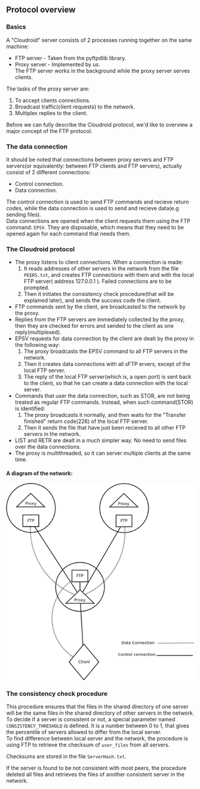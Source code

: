 ## Protocol overview

### Basics
A "Cloudroid" server consists of 2 processes running together on the same machine: <br>
- FTP server - Taken from the pyftpdlib library. <br>
- Proxy server - Implemented by us. <br>
The FTP server works in the background while the proxy server serves clients.

The tasks of the proxy server are:
1. To accept clients connections.
2. Broadcast traffic(client requests) to the network.
3. Multiplex replies to the client.<br>

Before we can fully describe the Cloudroid protocol, we'd like to overview a major concept of the FTP protocol.

### The data connection
It should be noted that connections between proxy servers and FTP servers(or equivalently: between FTP clients and FTP servers), actually consist of 2 different connections:<br>
- Control connection.<br>
- Data connection.<br>

The control connection is used to send FTP commands and recieve return codes, while the data connection is used to send and recieve data(e.g sending files).<br>
Data connections are opened when the client requests them using the FTP command: ```EPSV```. They are disposable, which means that they need to be opened again for each command that needs them.

### The Cloudroid protocol
- The proxy listens to client connections. When a connection is made:
    1. It reads addresses of other servers in the network from the file ```PEERS.txt```, and creates FTP connections with them and with the local FTP server( address 127.0.0.1 ). Failed connections are to be prompted.
    2. Then it initiates the consistency check procedure(that will be explained later), and sends the success code the client.
- FTP commands sent by the client, are broadcasted to the network by the proxy.
- Replies from the FTP servers are immediately collected by the proxy, then they are checked for errors and sended to the client as one reply(multiplexed).
- EPSV requests for data connection by the client are dealt by the proxy in the following way:
    1. The proxy broadcasts the EPSV command to all FTP servers in the network.
    2. Then it creates data connections with all sFTP ervers, except of the local FTP server.
    3. The reply of the local FTP server(which is, a open port) is sent back to the client, so that he can create a data connection with the local server.
- Commands that user the data connection, such as STOR, are not being treated as regular FTP commands. Instead, when such command(STOR) is identified:
    1. The proxy broadcasts it normally, and then waits for the "Transfer finished" return code(226) of the local FTP server.
    2. Then it sends the file that have just been recieved to all other FTP servers in the network.
- LIST and RETR are dealt in a much simpler way. No need to send files over the data connections.
- The proxy is multithreaded, so it can server multiple clients at the same time.

#### A diagram of the network:
![alt tag](https://raw.githubusercontent.com/nathanwallh/Cloudroid/master/images/Diagram1.png)


### The consistency check procedure
This procedure ensures that the files in the shared directory of one server will be the same files in the shared directory of other servers in the network.<br>
To decide if a server is consistent or not, a special parameter named ```CONSISTENCY_THRESHOLD``` is defined. It is a number between 0 to 1, that gives the percentile of servers allowed to differ 
from the local server.<br>
To find difference between local server and the network, the procedure is using FTP to retrieve the checksum of ``` user_files ```
from all servers.

Checksums are stored in the file ``` ServerHash.txt ```.

If the server is found to be not consistent with most peers, the procedure deleted all files and retrieves the files of another  consistent server in the network.
